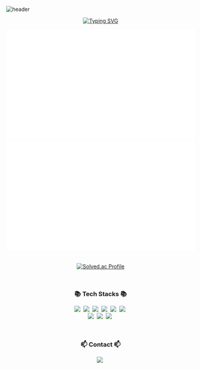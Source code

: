 ![header](https://capsule-render.vercel.app/api?type=transparent&fontColor=b8d0fa&height=200&section=header&text=Junghyun's%20GitHub&fontSize=70&animation=twinkling)

<div align="center">

  [![Typing SVG](https://readme-typing-svg.demolab.com?font=Fira+Code&size=25&pause=1000&color=7B7B7B&background=FFFFFF00&center=%EA%B1%B0%EC%A7%93&vCenter=%EA%B1%B0%EC%A7%93&repeat=%EC%A7%84%EC%8B%A4&random=%EA%B1%B0%EC%A7%93&width=435&lines=Hello%2C+I'm+Junghyun%F0%9F%91%8B;Welcome+to+my+Github%F0%9F%98%8A)](https://git.io/typing-svg)

  <div>
    
  <img src="https://raw.githubusercontent.com/junghyunl/github-stats-transparent/output/generated/overview.svg" />
  <img src="https://raw.githubusercontent.com/junghyunl/github-stats-transparent/output/generated/languages.svg" />
    
  </div>
  <br>
  
  [![Solved.ac Profile](http://mazassumnida.wtf/api/v2/generate_badge?boj=fnsk1256)](https://solved.ac/fnsk1256/)

</div>

<br>
<!--
![Junghyun's GitHub stats](https://github-readme-stats.vercel.app/api?username=junghyunl&theme=github_dark_dimmed&show_icons=true)
-->
<!--내용 부분-->
<h3 align="center">📚 Tech Stacks 📚</h3>
<p align="center"> 
  <img src="https://img.shields.io/badge/JavaScript-F7DF1E?style=flat-square&logo=javascript&logoColor=black"/></a>&nbsp
  <img src="https://img.shields.io/badge/Python-3766AB?style=flat-square&logo=Python&logoColor=white"/></a>&nbsp
  <img src="https://img.shields.io/badge/Java-007396?style=flat-square&logo=Java&logoColor=white"/></a>&nbsp
  <img src="https://img.shields.io/badge/C++-00599C?style=flat-square&logo=C%2B%2B&logoColor=white"/></a>&nbsp
  <img src="https://img.shields.io/badge/HTML5-E34F26.svg?style=flat-square&logo=html5&logoColor=white" /></a>&nbsp
  <img src="https://img.shields.io/badge/CSS3-1572B6.svg?style=flat-square&logo=css3&logoColor=white" /></a>&nbsp
  <br>
  <img src="https://img.shields.io/badge/React-61DAFB?style=flat-square&logo=react&logoColor=black"/></a>&nbsp 
  <img src="https://img.shields.io/badge/Django-092E20?style=flat-square&logo=Django&logoColor=white"/></a>&nbsp 
  <img src="https://img.shields.io/badge/Node.js-339933?style=flat-square&logo=Node.js&logoColor=white"/></a>&nbsp 
</p>

<br>
<!--
<h3 align="center">📚 Studying 📚</h3>
<div align="center">
  <img src="https://img.shields.io/badge/typescript-007ACC.svg?style=for-the-badge&logo=typescript&logoColor=white" />&nbsp
  <img src="https://img.shields.io/badge/React%20Query-FF4154?style=for-the-badge&logo=react%20query&logoColor=white" />&nbsp
  <img src="https://img.shields.io/badge/Recoil-3578E5?style=for-the-badge&logo=recoil&logoColor=white" />&nbsp
</div>
-->

<!--
<h3 align="center">🛠 Tools 🛠</h3>
<p align="center"> 
  <img src="https://img.shields.io/badge/git-F05033.svg?style=flat-square&logo=git&logoColor=white"/></a>&nbsp
  <img src="https://img.shields.io/badge/github-181717.svg?style=flat-square&logo=github&logoColor=white"/></a>&nbsp
  <img src="https://img.shields.io/badge/Notion-F3F3F3.svg?style=flat-square&logo=notion&logoColor=black"/></a>&nbsp
  <br>
  <img src="https://img.shields.io/badge/VSCode-2C2C32.svg?style=flat-square&logo=visual-studio-code&logoColor=22ABF3"/></a>&nbsp
  <img src="https://img.shields.io/badge/jupyter-2C2C32.svg?style=flat-square&logo=jupyter&logoColor=F37726"/></a>&nbsp
</p>

<br>
-->

  
<h3 align="center">📫 Contact 📫</h3>
<p align="center">
  <a href="mailto:fnsk1256@gmail.com">
    <img
      src="https://img.shields.io/badge/Gmail-D14836?style=flat-square&logo=gmail&logoColor=white"/></a>&nbsp
  </a>
</p>

<!--
**junghyunl/junghyunl** is a ✨ _special_ ✨ repository because its `README.md` (this file) appears on your GitHub profile.

Here are some ideas to get you started:

- 🔭 I’m currently working on ...
- 🌱 I’m currently learning ...
- 👯 I’m looking to collaborate on ...
- 🤔 I’m looking for help with ...
- 💬 Ask me about ...
- 📫 How to reach me: ...
- 😄 Pronouns: ...
- ⚡ Fun fact: ...
-->

